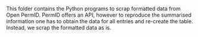 This folder contains the Python programs to scrap formatted data from Open PermID. PermID offers an API, however to reproduce the summarised information one has to obtain the data for all entries and re-create the table. Instead, we scrap the formatted data as is.
